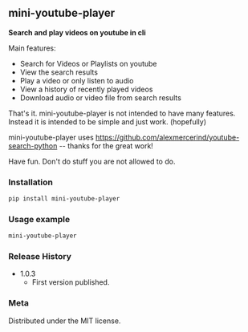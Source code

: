 ## mini-youtube-player

**Search and play videos on youtube in cli**

Main features:
*  Search for Videos or Playlists on youtube
*  View the search results
*  Play a video or only listen to audio
*  View a history of recently played videos
*  Download audio or video file from search results

That's it. mini-youtube-player is not intended to have many features.  
Instead it is intended to be simple and just work. (hopefully)

mini-youtube-player uses https://github.com/alexmercerind/youtube-search-python -- thanks for the great work!

Have fun.
Don't do stuff you are not allowed to do.

### Installation

```sh
pip install mini-youtube-player
```

### Usage example

```sh
mini-youtube-player
```

### Release History

* 1.0.3
    * First version published.

### Meta

Distributed under the MIT license.
